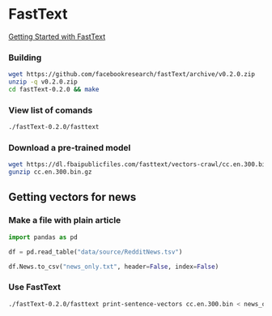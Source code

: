 # FastText
[Getting Started with FastText](https://fasttext.cc/docs/en/support.html)
### Building
```bash
wget https://github.com/facebookresearch/fastText/archive/v0.2.0.zip
unzip -q v0.2.0.zip
cd fastText-0.2.0 && make
```

### View list of comands

```bash
./fastText-0.2.0/fasttext
```

### Download a pre-trained model

```bash
wget https://dl.fbaipublicfiles.com/fasttext/vectors-crawl/cc.en.300.bin.gz
gunzip cc.en.300.bin.gz
```

## Getting vectors for news
### Make a file with plain article
```python
import pandas as pd

df = pd.read_table("data/source/RedditNews.tsv")

df.News.to_csv("news_only.txt", header=False, index=False)
```

### Use FastText
```bash
./fastText-0.2.0/fasttext print-sentence-vectors cc.en.300.bin < news_only.txt > data/prepared/article_vectors.txt
```
